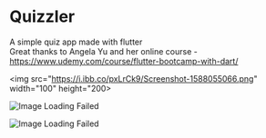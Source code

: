 # Quizzler
A simple quiz app made with flutter  
Great thanks to Angela Yu and her online course - https://www.udemy.com/course/flutter-bootcamp-with-dart/

<img src="https://i.ibb.co/pxLrCk9/Screenshot-1588055066.png" width="100" height="200>
 

![Image Loading Failed](https://i.ibb.co/3kpjrCm/Screenshot-1588055089.png)  

![Image Loading Failed](https://i.ibb.co/tQ6b2z7/Screenshot-1588055099.png)
